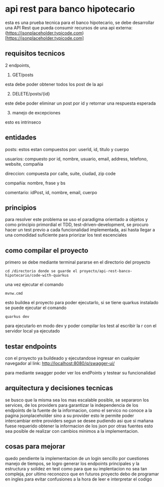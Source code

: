 # api rest para banco hipotecario

esta es una prueba tecnica para el banco hipotecario, se debe desarrollar una API Rest que pueda consumir recursos de una api externa: (https://jsonplaceholder.typicode.com)[https://jsonplaceholder.typicode.com]

## requisitos tecnicos

2 endpoints,

1. GET/posts 

esta debe poder obtener todos los post de la api

2. DELETE/posts/{id} 

este debe poder eliminar un post por id y retornar una respuesta esperada

3. manejo de excepciones

esto es intrinseco



## entidades

posts: estos estan compuestos por: userId, id, titulo y cuerpo

usuarios: compuesto por id, nombre, usuario, email, address, telefono, website, compañia

direccion: compuesta por calle, suite, ciudad, zip code

compañia: nombre, frase y bs

comentario: idPost, id, nombre, email, cuerpo


## principios

para resolver este problema se uso el paradigma orientado a objetos y como principio primordial el TDD, test-driven-development, se procuro hacer un test previo a cada funcionalidad implementada, asi hasta llegar a una comodidad suficiente para priorizar los test escenciales

## como compilar el proyecto

primero  se debe mediante terminal pararse en el directorio del proyecto

```shell
cd /directorio donde se guarde el proyecto/api-rest-banco-hipotecario/code-with-quarkus
```

una vez ejecutar el comando

```shell
mvnw.cmd       
```

esto buildea el proyecto para poder ejecutarlo, si se tiene quarkus instalado se puede ejecutar el comando 


```shell
quarkus dev     
```

para ejecutarlo en modo dev y poder compilar los test al escribir la r con el servidor local ya ejecutado

## testar endpoints

con el proyecto ya buildeado y ejecutandose ingresar en cualquier navegador al link: [http://localhost:8080/q/swagger-ui/](https://localhost:8080/q/swagger-ui/)

para mediante swagger poder ver los endPoints y testear su funcionalidad

## arquitectura y decisiones tecnicas

se busco que la misma sea los mas escalable posible, se separaron los services, de los providers para garantizar la independencia de los endpoints de la fuente de la informacion, como el servico no conoce a la pagina jsonplaceholder sino a su provider esto le permite poder intercambiar entre providers segun se desee pudiendo asi que si mañana fuese requerido obtener la informacion de los json por otras fuentes esto sea posible de realizar con cambios minimos a la implementacion.

## cosas para mejorar

quedo pendiente la implementacion de un login sencillo por cuestiones manejo de tiempos, se logro generar los endpoints principales y la estructura y solidez en test como para que su implentacion no sea tan compleja, por ultimo reconozco que en futuros proyecto debo de programar en ingles para evitar confusiones a la hora de leer e interpretar el codigo





